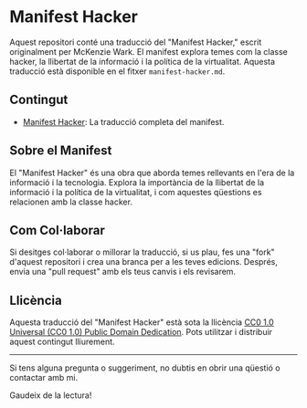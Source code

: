 # Manifest Hacker

Aquest repositori conté una traducció del "Manifest Hacker," escrit originalment per McKenzie Wark. El manifest explora temes com la classe hacker, la llibertat de la informació i la política de la virtualitat. Aquesta traducció està disponible en el fitxer `manifest-hacker.md`.

## Contingut

- [Manifest Hacker](manifest-hacker.md): La traducció completa del manifest.

## Sobre el Manifest

El "Manifest Hacker" és una obra que aborda temes rellevants en l'era de la informació i la tecnologia. Explora la importància de la llibertat de la informació i la política de la virtualitat, i com aquestes qüestions es relacionen amb la classe hacker.

## Com Col·laborar

Si desitges col·laborar o millorar la traducció, si us plau, fes una "fork" d'aquest repositori i crea una branca per a les teves edicions. Després, envia una "pull request" amb els teus canvis i els revisarem.

## Llicència

Aquesta traducció del "Manifest Hacker" està sota la llicència [CC0 1.0 Universal (CC0 1.0) Public Domain Dedication](https://creativecommons.org/publicdomain/zero/1.0/). Pots utilitzar i distribuir aquest contingut lliurement.

---

Si tens alguna pregunta o suggeriment, no dubtis en obrir una qüestió o contactar amb mi.

Gaudeix de la lectura!
